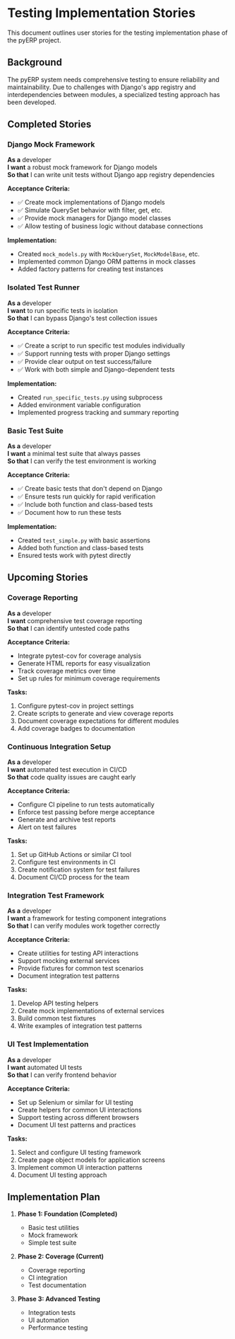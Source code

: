 # Testing Implementation Stories

This document outlines user stories for the testing implementation phase of the pyERP project.

## Background

The pyERP system needs comprehensive testing to ensure reliability and maintainability. Due to challenges with Django's app registry and interdependencies between modules, a specialized testing approach has been developed.

## Completed Stories

### Django Mock Framework

**As a** developer  
**I want** a robust mock framework for Django models  
**So that** I can write unit tests without Django app registry dependencies

**Acceptance Criteria:**
- ✅ Create mock implementations of Django models
- ✅ Simulate QuerySet behavior with filter, get, etc.
- ✅ Provide mock managers for Django model classes
- ✅ Allow testing of business logic without database connections

**Implementation:**
- Created `mock_models.py` with `MockQuerySet`, `MockModelBase`, etc.
- Implemented common Django ORM patterns in mock classes
- Added factory patterns for creating test instances

### Isolated Test Runner

**As a** developer  
**I want** to run specific tests in isolation  
**So that** I can bypass Django's test collection issues

**Acceptance Criteria:**
- ✅ Create a script to run specific test modules individually
- ✅ Support running tests with proper Django settings
- ✅ Provide clear output on test success/failure
- ✅ Work with both simple and Django-dependent tests

**Implementation:**
- Created `run_specific_tests.py` using subprocess
- Added environment variable configuration
- Implemented progress tracking and summary reporting

### Basic Test Suite

**As a** developer  
**I want** a minimal test suite that always passes  
**So that** I can verify the test environment is working

**Acceptance Criteria:**
- ✅ Create basic tests that don't depend on Django
- ✅ Ensure tests run quickly for rapid verification
- ✅ Include both function and class-based tests
- ✅ Document how to run these tests

**Implementation:**
- Created `test_simple.py` with basic assertions
- Added both function and class-based tests
- Ensured tests work with pytest directly

## Upcoming Stories

### Coverage Reporting

**As a** developer  
**I want** comprehensive test coverage reporting  
**So that** I can identify untested code paths

**Acceptance Criteria:**
- Integrate pytest-cov for coverage analysis
- Generate HTML reports for easy visualization
- Track coverage metrics over time
- Set up rules for minimum coverage requirements

**Tasks:**
1. Configure pytest-cov in project settings
2. Create scripts to generate and view coverage reports
3. Document coverage expectations for different modules
4. Add coverage badges to documentation

### Continuous Integration Setup

**As a** developer  
**I want** automated test execution in CI/CD  
**So that** code quality issues are caught early

**Acceptance Criteria:**
- Configure CI pipeline to run tests automatically
- Enforce test passing before merge acceptance
- Generate and archive test reports
- Alert on test failures

**Tasks:**
1. Set up GitHub Actions or similar CI tool
2. Configure test environments in CI
3. Create notification system for test failures
4. Document CI/CD process for the team

### Integration Test Framework

**As a** developer  
**I want** a framework for testing component integrations  
**So that** I can verify modules work together correctly

**Acceptance Criteria:**
- Create utilities for testing API interactions
- Support mocking external services
- Provide fixtures for common test scenarios
- Document integration test patterns

**Tasks:**
1. Develop API testing helpers
2. Create mock implementations of external services
3. Build common test fixtures
4. Write examples of integration test patterns

### UI Test Implementation

**As a** developer  
**I want** automated UI tests  
**So that** I can verify frontend behavior

**Acceptance Criteria:**
- Set up Selenium or similar for UI testing
- Create helpers for common UI interactions
- Support testing across different browsers
- Document UI test patterns and practices

**Tasks:**
1. Select and configure UI testing framework
2. Create page object models for application screens
3. Implement common UI interaction patterns
4. Document UI testing approach

## Implementation Plan

1. **Phase 1: Foundation (Completed)**
   - Basic test utilities
   - Mock framework
   - Simple test suite

2. **Phase 2: Coverage (Current)**
   - Coverage reporting
   - CI integration
   - Test documentation

3. **Phase 3: Advanced Testing**
   - Integration tests
   - UI automation
   - Performance testing 